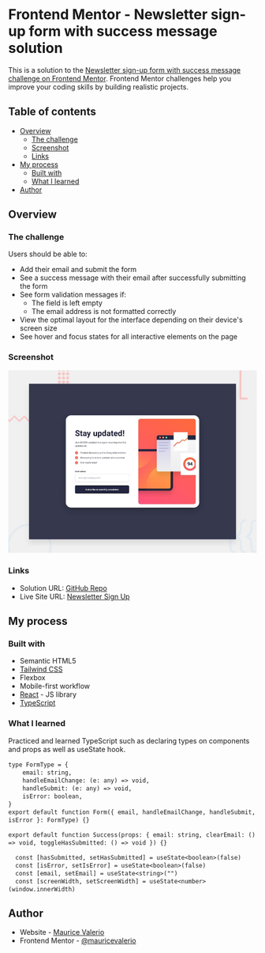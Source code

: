 # Frontend Mentor - Newsletter sign-up form with success message solution

This is a solution to the [Newsletter sign-up form with success message challenge on Frontend Mentor](https://www.frontendmentor.io/challenges/newsletter-signup-form-with-success-message-3FC1AZbNrv). Frontend Mentor challenges help you improve your coding skills by building realistic projects. 

## Table of contents

- [Overview](#overview)
  - [The challenge](#the-challenge)
  - [Screenshot](#screenshot)
  - [Links](#links)
- [My process](#my-process)
  - [Built with](#built-with)
  - [What I learned](#what-i-learned)
- [Author](#author)

## Overview

### The challenge

Users should be able to:

- Add their email and submit the form
- See a success message with their email after successfully submitting the form
- See form validation messages if:
  - The field is left empty
  - The email address is not formatted correctly
- View the optimal layout for the interface depending on their device's screen size
- See hover and focus states for all interactive elements on the page

### Screenshot

![Design preview for the Newsletter sign-up form with success message coding challenge](./design/desktop-preview.jpg)

### Links

- Solution URL: [GitHub Repo](https://github.com/mauricevalerio/frontendmentor-challenges/tree/main/newsletter-sign-up-with-success-message-main)
- Live Site URL: [Newsletter Sign Up](https://newsletter-spammer.netlify.app/)

## My process

### Built with

- Semantic HTML5
- [Tailwind CSS](https://tailwindcss.com/)
- Flexbox
- Mobile-first workflow
- [React](https://reactjs.org/) - JS library
- [TypeScript](https://www.typescriptlang.org/)

### What I learned

Practiced and learned TypeScript such as declaring types on components and props as well as useState hook.

```Components
type FormType = {
    email: string,
    handleEmailChange: (e: any) => void,
    handleSubmit: (e: any) => void,
    isError: boolean,
}
export default function Form({ email, handleEmailChange, handleSubmit, isError }: FormType) {}
```
```Props
export default function Success(props: { email: string, clearEmail: () => void, toggleHasSubmitted: () => void }) {}
```
```useState
  const [hasSubmitted, setHasSubmitted] = useState<boolean>(false)
  const [isError, setIsError] = useState<boolean>(false)
  const [email, setEmail] = useState<string>("")
  const [screenWidth, setScreenWidth] = useState<number>(window.innerWidth)
```

## Author

- Website - [Maurice Valerio](https://mauricevalerio.dev/)
- Frontend Mentor - [@mauricevalerio](https://www.frontendmentor.io/profile/mauricevalerio)
